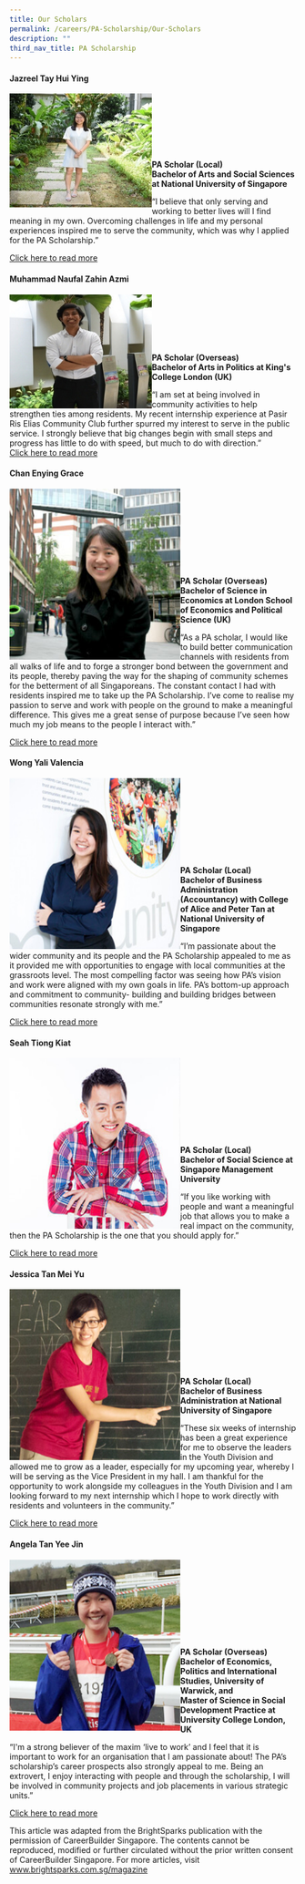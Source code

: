 ```yaml
---
title: Our Scholars
permalink: /careers/PA-Scholarship/Our-Scholars
description: ""
third_nav_title: PA Scholarship
---
```

#### Jazreel Tay Hui Ying<br>

<img style="height:200px;width:250px"  align="left" src="/images/Careers/Jazreel%20Tay%20Hui%20Ying.jpg"><br><br><br><br><br><br>

**PA Scholar (Local)<br>**
**Bachelor of Arts and Social Sciences at National University of Singapore**

“I believe that only serving and working to better lives will I find meaning in my own. Overcoming challenges in life and my personal experiences inspired me to serve the community, which was why I applied for the PA Scholarship.”

[Click here to read more](/files/Careers/wb-(16-aug-2018-p7)-pa-scholarship-recipient-family-challenges-motivate-teen-to-study-hard%20(1).pdf)
 
####   Muhammad Naufal Zahin Azmi<br>
 <img style="height:200px;width:250px"  align="left" src="/images/Careers/Muhammad%20Naufal%20Zahin%20Azmi.jpg"><br><br><br><br><br><br>
**PA Scholar (Overseas)<br>**
**Bachelor of Arts in Politics at King's College London (UK)**

“I am set at being involved in community activities to help strengthen ties among residents. My recent internship experience at Pasir Ris Elias Community Club further spurred my interest to serve in the public service. I strongly believe that big changes begin with small steps and progress has little to do with speed, but much to do with direction.”<br>
[Click here to read more](/files/Careers/bh-(28-aug-2018-p3)-determine-to-give-back-to-society.pdf)

 
#### Chan Enying Grace<br>
<img style="height:300px;width:300px"  align="left" src="/images/Careers/Chan%20Enying%20Grace.jpg"><br><br><br><br><br><br><br><br><br>
**PA Scholar (Overseas)<br>**
**Bachelor of Science in Economics at London School of Economics and Political Science (UK)**

“As a PA scholar, I would like to build better communication channels with residents from all walks of life and to forge a stronger bond between the government and its people, thereby paving the way for the shaping of community schemes for the betterment of all Singaporeans. The constant contact I had with residents inspired me to take up the PA Scholarship. I’ve come to realise my passion to serve and work with people on the ground to make a meaningful difference. This gives me a great sense of purpose because I’ve seen how much my job means to the people I interact with.”

[Click here to read more](/files/Careers/story-grace-chan.pdf)
 
####   Wong Yali Valencia<br>
 <img style="height:300px;width:300px"  align="left" src="/images/Careers/Wong%20Yali%20Valencia.jpg"><br><br><br><br><br><br><br><br><br>
**PA Scholar (Local)<br>**
**Bachelor of Business Administration (Accountancy) with College of Alice and Peter Tan at National University of Singapore**

“I’m passionate about the wider community and its people and the PA Scholarship appealed to me as it provided me with opportunities to engage with local communities at the grassroots level. The most compelling factor was seeing how PA’s vision and work were aligned with my own goals in life. PA’s bottom-up approach and commitment to community- building and building bridges between communities resonate strongly with me.”

[Click here to read more](/files/Careers/writeup---wong-yali-valencia.pdf)

#### Seah Tiong Kiat<br>
<img style="height:300px;width:300px"  align="left" src="/images/Careers/Seah%20Tiong%20Kiat.jpg"><br><br><br><br><br><br><br><br><br>
**PA Scholar (Local)<br>**
**Bachelor of Social Science at Singapore Management University**

“If you like working with people and want a meaningful job that allows you to make a real impact on the community, then the PA Scholarship is the one that you should apply for.”

[Click here to read more](/files/Careers/writeup---seah-tiong-kiat.pdf)

#### Jessica Tan Mei Yu<br>
<img style="height:300px;width:300px"  align="left" src="/images/Careers/Jessica%20Tan%20Mei%20Yu.jpg"><br><br><br><br><br><br><br><br><br>
**PA Scholar (Local)<br>**
**Bachelor of Business Administration at National University of Singapore**

“These six weeks of internship has been a great experience for me to observe the leaders in the Youth Division and allowed me to grow as a leader, especially for my upcoming year, whereby I will be serving as the Vice President in my hall.  I am thankful for the opportunity to work alongside my colleagues in the Youth Division and I am looking forward to my next internship which I hope to work directly with residents and volunteers in the community.”

[Click here to read more](/files/Careers/writeup---jessica-tan.pdf)

#### Angela Tan Yee Jin<br>
<img style="height:300px;width:300px"  align="left" src="/images/Careers/Angela%20Tan%20Yee%20Jin.jpg"><br><br><br><br><br><br><br><br><br>
**PA Scholar (Overseas)<br>**
**Bachelor of Economics, Politics and International Studies, University of Warwick, and<br>
Master of Science in Social Development Practice at University College London, UK**

“I'm a strong believer of the maxim ‘live to work’ and I feel that it is important to work for an organisation that I am passionate about! The PA’s scholarship’s career prospects also strongly appeal to me. Being an extrovert, I enjoy interacting with people and through the scholarship, I will be involved in community projects and job placements in various strategic units.”

[Click here to read more](/files/Careers/writeup---angela-tan.pdf)<br>

This article was adapted from the BrightSparks publication with the permission of CareerBuilder Singapore. The contents cannot be reproduced, modified or further circulated without the prior written consent of CareerBuilder Singapore. For more articles, visit
<a href="https://www.brightsparks.com.sg/magazine" target="\_blank">www.brightsparks.com.sg/magazine</a>